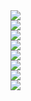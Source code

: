 
<!DOCTYPE html>  
<html>  
<head>  
<meta charset="utf-8">  
<title>短信</title>  
</head>  

<body>  
<img onclick="window.location='http://www.douyu.com'" style="display: block;" src="https://main.qcloudimg.com/raw/07673b8923aa5e01e4bdcb192748e76c.png">
<img onclick="window.location='http://www.douyu.com'" style="display: block;" src="https://main.qcloudimg.com/raw/355e0ea05989301dae2d52fc2227f418.png" >
<img onclick="window.location='http://www.douyu.com'" style="display: block;" src="https://main.qcloudimg.com/raw/b76a23c597bf177dea58c269b8a0ac41.png" >
<img onclick="window.location='http://www.douyu.com'" style="display: block;" src="https://main.qcloudimg.com/raw/21a4a013c0731cc581adf896959596c8.png" >
<img onclick="window.location='http://www.douyu.com'" style="display: block;" src="https://main.qcloudimg.com/raw/34a5314bea5d31f1fdd7e516c334c691.png" >
<img onclick="window.location='http://www.douyu.com'" style="display: block;" src="https://main.qcloudimg.com/raw/37e2e860870af5fdc22418e5db78ab1c.png" >
<img onclick="window.location='http://www.douyu.com'" style="display: block;" src="https://main.qcloudimg.com/raw/af8af630a4eb12dff18eb0e7fa73e335.png" >
<img onclick="window.location='http://www.douyu.com'" style="display: block;" src="https://main.qcloudimg.com/raw/50194bf00e8c30fc5d312e9e78726116.png" >
</body>  

</html> 
